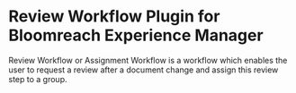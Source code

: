 # Review Workflow Plugin for Bloomreach Experience Manager

Review Workflow or Assignment Workflow is a workflow which enables the user to request a review after a document change and assign this review step to a group.
